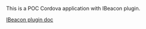 This is a POC Cordova application with IBeacon plugin.

[IBeacon plugin doc](http://ionicframework.com/docs/native/ibeacon/)
